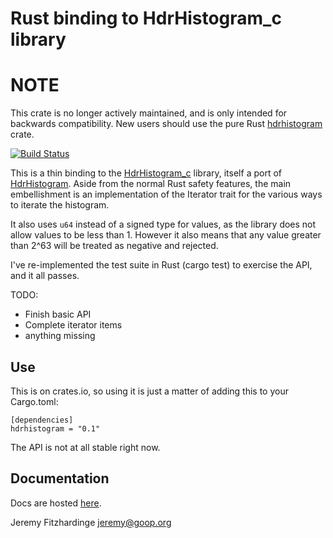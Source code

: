 Rust binding to HdrHistogram_c library
======================================

# NOTE
This crate is no longer actively maintained, and is only intended for backwards compatibility. New users should use the pure Rust [hdrhistogram](https://crates.io/crates/hdrhistogram) crate.

[![Build Status](https://travis-ci.org/jsgf/rust-hdrhistogram.svg?branch=master)](https://travis-ci.org/jsgf/rust-hdrhistogram)

This is a thin binding to the [HdrHistogram_c](https://github.com/HdrHistogram/HdrHistogram_c)
library, itself a port of [HdrHistogram](http://hdrhistogram.org/). Aside from the normal Rust
safety features, the main embellishment is an implementation of the Iterator trait for the various
ways to iterate the histogram.

It also uses `u64` instead of a signed type for values, as the library does not allow values to be
less than 1. However it also means that any value greater than 2^63 will be treated as negative and
rejected.

I've re-implemented the test suite in Rust (cargo test) to exercise the API, and it all passes.

TODO:
 * Finish basic API
 * Complete iterator items
 * anything missing

Use
---

This is on crates.io, so using it is just a matter of adding this to your Cargo.toml:

```
[dependencies]
hdrhistogram = "0.1"
```

The API is not at all stable right now.

Documentation
-------------

Docs are hosted [here](https://docs.rs/hdrhistogram-c/).

Jeremy Fitzhardinge <jeremy@goop.org>
